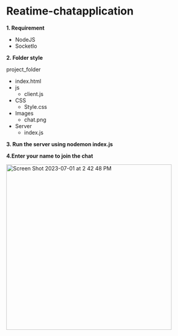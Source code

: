 # Reatime-chatapplication

**1. Requirement**

- NodeJS
- SocketIo

**2. Folder style**

project_folder
  - index.html
  - js
    - client.js
  - CSS
    - Style.css
  - Images
    - chat.png
  - Server
    - index.js

**3. Run the server using nodemon index.js**

**4.Enter your name to join the chat**

<img width="438" alt="Screen Shot 2023-07-01 at 2 42 48 PM" src="https://github.com/ashminarai/Reatime-chatapplication/assets/85731866/7f386acf-9dfb-441b-b4f2-5ed627d99941">



